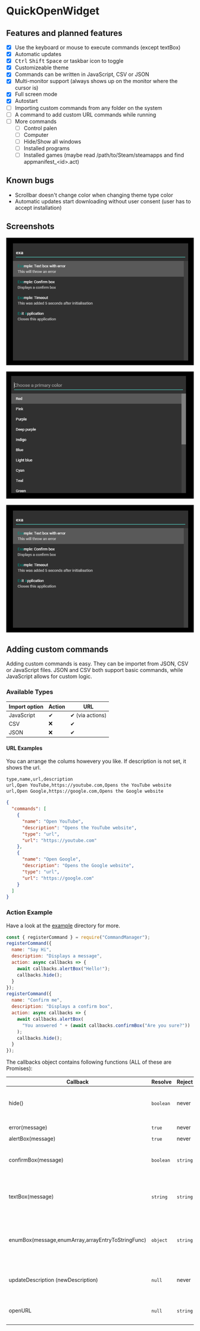 # QuickOpenWidget

## Features and planned features

* [x] Use the keyboard or mouse to execute commands (except textBox)
* [x] Automatic updates
* [x] <kbd>Ctrl</kbd> <kbd>Shift</kbd> <kbd>Space</kbd> or taskbar icon to toggle
* [x] Customizeable theme
* [x] Commands can be written in JavaScript, CSV or JSON
* [x] Multi-monitor support (always shows up on the monitor where the cursor is)
* [x] Full screen mode
* [x] Autostart
* [ ] Importing custom commands from any folder on the system
* [ ] A command to add custom URL commands while running
* [ ] More commands
  * [ ] Control palen
  * [ ] Computer
  * [ ] Hide/Show all windows
  * [ ] Installed programs
  * [ ] Installed games (maybe read /path/to/Steam/steamapps and find appmanifest\_&lt;id&gt;.act)

## Known bugs

* Scrollbar doesn't change color when changing theme type color
* Automatic updates start downloading without user consent (user has to accept installation)

## Screenshots

![command](https://github.com/lukas-tr/quick-open-widget/raw/master/readme/command.png "Typing in a command")

![command](https://github.com/lukas-tr/quick-open-widget/raw/master/readme/colors.png "The color change dialog")

![command](https://github.com/lukas-tr/quick-open-widget/raw/master/readme/command.png "A confirmBox dialog")

## Adding custom commands

Adding custom commands is easy. They can be importet from JSON, CSV or JavaScript files. JSON and CSV both support basic commands, while JavaScript allows for custom logic.

### Available Types

| Import option | Action | URL             |
| ------------- | ------ | --------------- |
| JavaScript    | ✔      | ✔ (via actions) |
| CSV           | ❌     | ✔               |
| JSON          | ❌     | ✔               |

#### URL Examples

You can arrange the colums howevery you like. If description is not set, it shows the url.

```csv
type,name,url,description
url,Open YouTube,https://youtube.com,Opens the YouTube website
url,Open Google,https://google.com,Opens the Google website
```

```json
{
  "commands": [
    {
      "name": "Open YouTube",
      "description": "Opens the YouTube website",
      "type": "url",
      "url": "https://youtube.com"
    },
    {
      "name": "Open Google",
      "description": "Opens the Google website",
      "type": "url",
      "url": "https://google.com"
    }
  ]
}
```

### Action Example

Have a look at the [example](./blob/master/LICENSE) directory for more.

```javascript
const { registerCommand } = require("CommandManager");
registerCommand({
  name: "Say Hi",
  description: "Displays a message",
  action: async callbacks => {
    await callbacks.alertBox("Hello!");
    callbacks.hide();
  }
});
registerCommand({
  name: "Confirm me",
  description: "Displays a confirm box",
  action: async callbacks => {
    await callbacks.alertBox(
      "You answered " + (await callbacks.confirmBox("Are you sure?"))
    );
    callbacks.hide();
  }
});
```

The callbacks object contains following functions (ALL of these are Promises):

| Callback                                          | Resolve   | Reject   | Description                                                                                                                                               |
| ------------------------------------------------- | --------- | -------- | --------------------------------------------------------------------------------------------------------------------------------------------------------- |
| hide()                                            | `boolean` | never    | Hides the window. Only returns false when in developer mode (Because window stays open)                                                                   |
| error(message)                                    | `true`    | never    | Displays an error message                                                                                                                                 |
| alertBox(message)                                 | `true`    | never    | Displays an alert box                                                                                                                                     |
| confirmBox(message)                               | `boolean` | `string` | Returns a boolean when user accepts or declines. Rejects with a string containing `abort` when pressing <kbd>Esc</kbd>                                    |
| textBox(message)                                  | `string`  | `string` | Returns a string containing the user response. Rejects with a string containing `abort` when pressing <kbd>Esc</kbd>                                      |
| enumBox(message,enumArray,arrayEntryToStringFunc) | `object`  | `string` | Returns an array entry. The arrayEntryToStringFunc function has to return a string. Rejects with a string containing `abort` when pressing <kbd>Esc</kbd> |
| updateDescription (newDescription)                | `null`    | never    | Updates the description (has to be string) for the command in the command list.                                                                           |
| openURL                                           | `null`    | `string` | Opens a URL (and URI). Rejects with `not a uri` when the provided string isn't a valid URI.                                                               |
